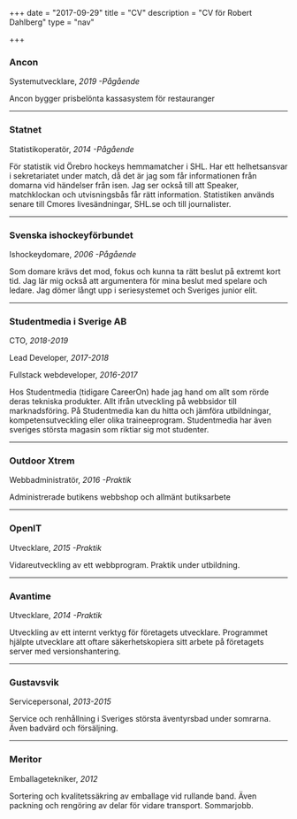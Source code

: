 +++
date = "2017-09-29"
title = "CV"
description = "CV för Robert Dahlberg"
type = "nav"

+++

### Ancon

Systemutvecklare, *2019 -Pågående*

Ancon bygger prisbelönta kassasystem för restauranger

* * *

### Statnet

Statistikoperatör, *2014 -Pågående*

För statistik vid Örebro hockeys hemmamatcher i SHL. Har ett helhetsansvar i sekretariatet under match, då det är jag som får informationen från domarna vid händelser från isen. Jag ser också till att Speaker, matchklockan och utvisningsbås får rätt information. Statistiken används senare till Cmores livesändningar, SHL.se och till journalister.


* * *

### Svenska ishockeyförbundet

Ishockeydomare, *2006 -Pågående*

Som domare krävs det mod, fokus och kunna ta rätt beslut på extremt kort tid. Jag lär mig också att argumentera för mina beslut med spelare och ledare. Jag dömer långt upp i seriesystemet och Sveriges junior elit.


* * *

### Studentmedia i Sverige AB

CTO, *2018-2019*

Lead Developer, *2017-2018*

Fullstack webdeveloper, *2016-2017*

Hos Studentmedia (tidigare CareerOn) hade jag hand om allt som rörde deras tekniska produkter. Allt ifrån utveckling på webbsidor till marknadsföring. På Studentmedia kan du hitta och jämföra utbildningar, kompetensutveckling eller olika traineeprogram. Studentmedia har även sveriges största magasin som riktiar sig mot studenter.


* * *

### Outdoor Xtrem

Webbadministratör, *2016 -Praktik*

Administrerade butikens webbshop och allmänt butiksarbete


* * *

### OpenIT

Utvecklare, *2015 -Praktik*

Vidareutveckling av ett webbprogram. Praktik under utbildning.


* * *

### Avantime

Utvecklare, *2014 -Praktik*

Utveckling av ett internt verktyg för företagets utvecklare. Programmet hjälpte utvecklare att oftare säkerhetskopiera sitt arbete på företagets server med versionshantering.


* * *

### Gustavsvik

Servicepersonal, *2013-2015*

Service och renhållning i Sveriges största äventyrsbad under somrarna. Även badvärd och försäljning.


* * *

### Meritor

Emballagetekniker, *2012*

Sortering och kvalitetssäkring av emballage vid rullande band. Även packning och rengöring av delar för vidare transport. Sommarjobb.


